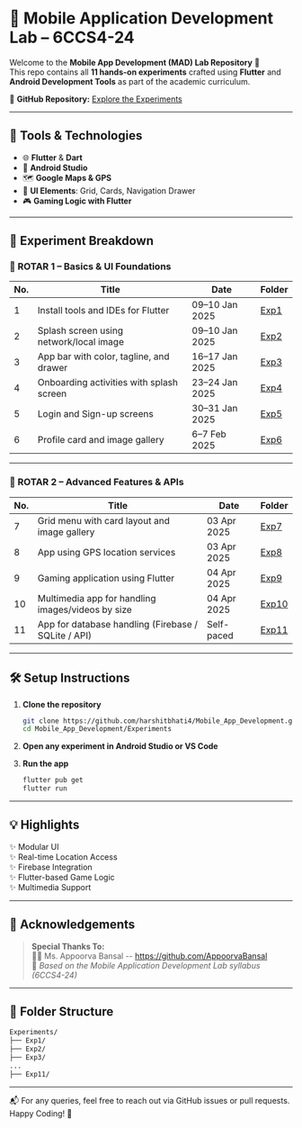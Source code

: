 # 📱 Mobile Application Development Lab – 6CCS4-24

Welcome to the **Mobile App Development (MAD) Lab Repository** 🎉  
This repo contains all **11 hands-on experiments** crafted using **Flutter** and **Android Development Tools** as part of the academic curriculum.  

🔗 **GitHub Repository:** [Explore the Experiments](https://github.com/harshitbhati4/Mobile_App_Development/tree/main/Experiments)

---

## 🚀 Tools & Technologies

- 🌐 **Flutter** & **Dart**
- 📱 **Android Studio**
- 🗺️ **Google Maps & GPS**
- 🎨 **UI Elements**: Grid, Cards, Navigation Drawer
- 🎮 **Gaming Logic with Flutter**

---

## 🧪 Experiment Breakdown

### 📘 ROTAR 1 – Basics & UI Foundations

| No. | Title | Date | Folder |
|-----|-------|------|--------|
| 1 | Install tools and IDEs for Flutter | 09–10 Jan 2025 | [Exp1](https://github.com/harshitbhati4/Mobile_App_Development/tree/main/Experiments/Exp1) |
| 2 | Splash screen using network/local image | 09–10 Jan 2025 | [Exp2](https://github.com/harshitbhati4/Mobile_App_Development/tree/main/Experiments/Exp2) |
| 3 | App bar with color, tagline, and drawer | 16–17 Jan 2025 | [Exp3](https://github.com/harshitbhati4/Mobile_App_Development/tree/main/Experiments/Exp3) |
| 4 | Onboarding activities with splash screen | 23–24 Jan 2025 | [Exp4](https://github.com/harshitbhati4/Mobile_App_Development/tree/main/Experiments/Exp4) |
| 5 | Login and Sign-up screens | 30–31 Jan 2025 | [Exp5](https://github.com/harshitbhati4/Mobile_App_Development/tree/main/Experiments/Exp5) |
| 6 | Profile card and image gallery | 6–7 Feb 2025 | [Exp6](https://github.com/harshitbhati4/Mobile_App_Development/tree/main/Experiments/Exp6) |

---

### 📗 ROTAR 2 – Advanced Features & APIs

| No. | Title | Date | Folder |
|-----|-------|------|--------|
| 7 | Grid menu with card layout and image gallery | 03 Apr 2025 | [Exp7](https://github.com/harshitbhati4/Mobile_App_Development/tree/main/Experiments/Exp7) |
| 8 | App using GPS location services | 03 Apr 2025 | [Exp8](https://github.com/harshitbhati4/Mobile_App_Development/tree/main/Experiments/Exp8) |
| 9 | Gaming application using Flutter | 04 Apr 2025 | [Exp9](https://github.com/harshitbhati4/Mobile_App_Development/tree/main/Experiments/Exp9) |
| 10 | Multimedia app for handling images/videos by size | 04 Apr 2025 | [Exp10](https://github.com/harshitbhati4/Mobile_App_Development/tree/main/Experiments/Exp10) |
| 11 | App for database handling (Firebase / SQLite / API) | Self-paced | [Exp11](https://github.com/harshitbhati4/Mobile_App_Development/tree/main/Experiments/Exp11) |

---

## 🛠️ Setup Instructions

1. **Clone the repository**
   ```bash
   git clone https://github.com/harshitbhati4/Mobile_App_Development.git
   cd Mobile_App_Development/Experiments
   ```

2. **Open any experiment in Android Studio or VS Code**

3. **Run the app**
   ```bash
   flutter pub get
   flutter run
   ```

---

## 💡 Highlights

✨ Modular UI  
✨ Real-time Location Access  
✨ Firebase Integration  
✨ Flutter-based Game Logic  
✨ Multimedia Support

---

## 🙏 Acknowledgements

> **Special Thanks To:**  
> 🧑‍🏫 Ms. Appoorva Bansal -- https://github.com/AppoorvaBansal  
> 📘 _Based on the Mobile Application Development Lab syllabus (6CCS4-24)_

---

## 📂 Folder Structure

```bash
Experiments/
├── Exp1/
├── Exp2/
├── Exp3/
...
├── Exp11/
```

---

📬 For any queries, feel free to reach out via GitHub issues or pull requests.  
Happy Coding! 🚀
